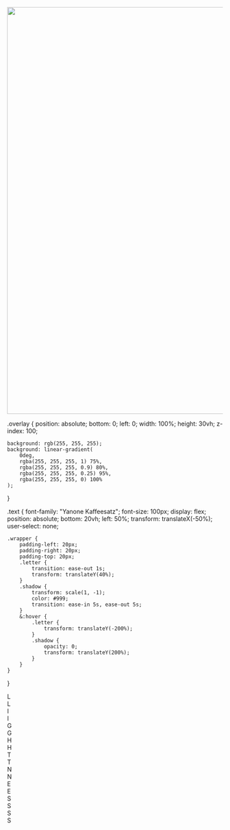 <img src="https://i.pinimg.com/564x/27/23/9b/27239b321d0083340c0a52847622f0f9.jpg" width="950"/>
<!-- #CodePenChallenge: Lightness -->

.overlay {
	position: absolute;
	bottom: 0;
	left: 0;
	width: 100%;
	height: 30vh;
	z-index: 100;

	background: rgb(255, 255, 255);
	background: linear-gradient(
		0deg,
		rgba(255, 255, 255, 1) 75%,
		rgba(255, 255, 255, 0.9) 80%,
		rgba(255, 255, 255, 0.25) 95%,
		rgba(255, 255, 255, 0) 100%
	);
}

.text {
	font-family: "Yanone Kaffeesatz";
	font-size: 100px;
	display: flex;
	position: absolute;
	bottom: 20vh;
	left: 50%;
	transform: translateX(-50%);
	user-select: none;

	.wrapper {
		padding-left: 20px;
		padding-right: 20px;
		padding-top: 20px;
		.letter {
			transition: ease-out 1s;
			transform: translateY(40%);
		}
		.shadow {
			transform: scale(1, -1);
			color: #999;
			transition: ease-in 5s, ease-out 5s;
		}
		&:hover {
			.letter {
				transform: translateY(-200%);
			}
			.shadow {
				opacity: 0;
				transform: translateY(200%);
			}
		}
	}
}


<div class="overlay"></div>

<div class="text">
	<div class="wrapper">
		<div id="L" class="letter">L</div>
		<div class="shadow">L</div>
	</div>
	<div class="wrapper">
		<div id="I" class="letter">I</div>
		<div class="shadow">I</div>
	</div>
	<div class="wrapper">
		<div id="G" class="letter">G</div>
		<div class="shadow">G</div>
	</div>
	<div class="wrapper">
		<div id="H" class="letter">H</div>
		<div class="shadow">H</div>
	</div>
	<div class="wrapper">
		<div id="T" class="letter">T</div>
		<div class="shadow">T</div>
	</div>
	<div class="wrapper">
		<div id="N" class="letter">N</div>
		<div class="shadow">N</div>
	</div>
	<div class="wrapper">
		<div id="E" class="letter">E</div>
		<div class="shadow">E</div>
	</div>
	<div class="wrapper">
		<div id="S" class="letter">S</div>
		<div class="shadow">S</div>
	</div>
	<div class="wrapper">
		<div id="Stwo" class="letter">S</div>
		<div class="shadow">S</div>
	</div>
</div>
